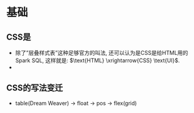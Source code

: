 # 基础

## CSS是

- 除了”层叠样式表”这种足够官方的叫法, 还可以认为是CSS是给HTML用的Spark SQL, 这样就是: $\text{HTML} \xrightarrow{CSS} \text{UI}$.
- 

## CSS的写法变迁

- table(Dream Weaver) → float → pos → flex(grid)
